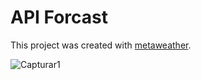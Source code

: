 # API Forcast

This project was created with [metaweather](https://www.metaweather.com/api/).

![Capturar1](https://user-images.githubusercontent.com/28409805/141657920-306dbeae-8506-4445-b7d4-94512a844b84.PNG)
